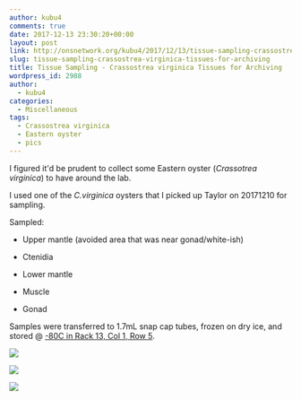 ```yaml
---
author: kubu4
comments: true
date: 2017-12-13 23:30:20+00:00
layout: post
link: http://onsnetwork.org/kubu4/2017/12/13/tissue-sampling-crassostrea-virginica-tissues-for-archiving/
slug: tissue-sampling-crassostrea-virginica-tissues-for-archiving
title: Tissue Sampling - Crassostrea virginica Tissues for Archiving
wordpress_id: 2988
author:
  - kubu4
categories:
  - Miscellaneous
tags:
  - Crassostrea virginica
  - Eastern oyster
  - pics
---
```


I figured it'd be prudent to collect some Eastern oyster (_Crassotrea virginica_) to have around the lab.

I used one of the _C.virginica_ oysters that I picked up Taylor on 20171210 for sampling.

Sampled:





  * Upper mantle (avoided area that was near gonad/white-ish)


  * Ctenidia


  * Lower mantle


  * Muscle


  * Gonad



Samples were transferred to 1.7mL snap cap tubes, frozen on dry ice, and stored @ [-80C in Rack 13, Col 1, Row 5](https://docs.google.com/spreadsheets/d/1Qsvz3QTURlPF_hX05BQxjom3484WuMfqQ1ILl9LEljU/edit?usp=sharing).

[![](http://owl.fish.washington.edu/Athaliana/20171213_Cvirginica_tissues_01.jpg)](http://owl.fish.washington.edu/Athaliana/20171213_Cvirginica_tissues_01.jpg)

[![](http://owl.fish.washington.edu/Athaliana/20171213_Cvirginica_tissues_02.jpg)](http://owl.fish.washington.edu/Athaliana/20171213_Cvirginica_tissues_02.jpg)

[![](http://owl.fish.washington.edu/Athaliana/20171213_Cvirginica_tissues_box.jpg)](http://owl.fish.washington.edu/Athaliana/20171213_Cvirginica_tissues_box.jpg)
